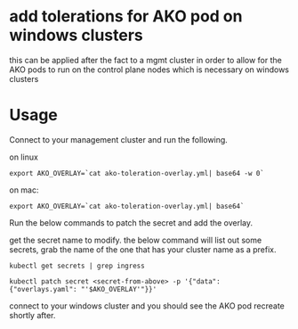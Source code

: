 # add tolerations for AKO pod on windows clusters

this can be applied after the fact to a mgmt cluster in order to allow for the AKO pods to run on the control plane nodes which is necessary on windows clusters


# Usage

Connect to your management cluster and run the following.

on linux

```
export AKO_OVERLAY=`cat ako-toleration-overlay.yml| base64 -w 0`
```

on mac:

```
export AKO_OVERLAY=`cat ako-toleration-overlay.yml| base64`
```

Run the below commands to patch the secret and add the overlay.

get the secret name to modify. the below command will list out some secrets, grab the name of the one that has your cluster name as a prefix.


```
kubectl get secrets | grep ingress
```

```
kubectl patch secret <secret-from-above> -p '{"data": {"overlays.yaml": "'$AKO_OVERLAY'"}}'
```


connect to your windows cluster and you should see the AKO pod recreate shortly after.
